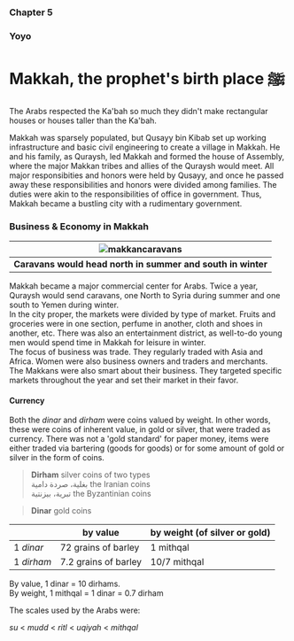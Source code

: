### Chapter 5
### Yoyo

# Makkah, the prophet's birth place ﷺ

The Arabs respected the Ka'bah so much they didn't make rectangular houses or houses taller than the Ka'bah.

Makkah was sparsely populated, but Qusayy bin Kibab set up working infrastructure and basic civil engineering to create a village in Makkah. He and his family, as Quraysh, led Makkah and formed the house of Assembly, where the major Makkan tribes and allies of the Quraysh would meet. All major responsibities and honors were held by Qusayy, and once he passed away these responsibilities and honors were divided among families. The duties were akin to the responsibilities of office in government. Thus, Makkah became a bustling city with a rudimentary government.

### Business & Economy in Makkah


| ![makkancaravans](https://user-images.githubusercontent.com/90349598/135179610-33bcb384-2eb4-4f9d-81b4-373e0c79705b.PNG) |
|:--:|
| **Caravans would head north in summer and south in winter** |

Makkah became a major commercial center for Arabs. Twice a year, Quraysh would send caravans, one North to Syria during summer and one south to Yemen during winter.  
In the city proper, the markets were divided by type of market. Fruits and groceries were in one section, perfume in another, cloth and shoes in another, etc. There was also an entertainment district, as well-to-do young men would spend time in Makkah for leisure in winter.  
The focus of business was trade. They regularly traded with Asia and Africa. Women were also business owners and traders and merchants.  
The Makkans were also smart about their business. They targeted specific markets throughout the year and set their market in their favor.

#### Currency

Both the _dinar_ and _dirham_ were coins valued by weight. In other words, these were coins of inherent value, in gold or silver, that were traded as currency. There was not a 'gold standard' for paper money, items were either traded via bartering (goods for goods) or for some amount of gold or silver in the form of coins.

> **Dirham** silver coins of two types<br>بغلية، صردة دامية the Iranian coins<br>تبرية، بيزنتية the Byzantinian coins

> **Dinar** gold coins

|            | by value             | by weight (of silver or gold) |
|------------|----------------------|-------------------------------|
| 1 _dinar_  | 72 grains of barley  | 1 mithqal                     |
| 1 _dirham_ | 7.2 grains of barley | 10/7 mithqal                  |

By value, 1 dinar = 10 dirhams.  
By weight, 1 mithqal = 1 dinar = 0.7 dirham

The scales used by the Arabs were:

_su_ < _mudd_ < _ritl_ < _uqiyah_ < _mithqal_
